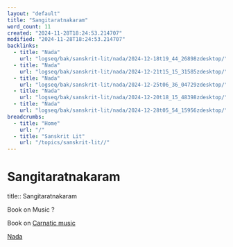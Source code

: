 ```yaml
---
layout: "default"
title: "Sangitaratnakaram"
word_count: 11
created: "2024-11-28T18:24:53.214707"
modified: "2024-11-28T18:24:53.214707"
backlinks:
  - title: "Nada"
    url: "logseq/bak/sanskrit-lit/nada/2024-12-18t19_44_26898zdesktop/"
  - title: "Nada"
    url: "logseq/bak/sanskrit-lit/nada/2024-12-21t15_15_31585zdesktop/"
  - title: "Nada"
    url: "logseq/bak/sanskrit-lit/nada/2024-12-25t06_36_04729zdesktop/"
  - title: "Nada"
    url: "logseq/bak/sanskrit-lit/nada/2024-12-20t18_15_48398zdesktop/"
  - title: "Nada"
    url: "logseq/bak/sanskrit-lit/nada/2024-12-28t05_54_15956zdesktop/"
breadcrumbs:
  - title: "Home"
    url: "/"
  - title: "Sanskrit Lit"
    url: "/topics/sanskrit-lit//"
---
```

# Sangitaratnakaram
title:: Sangitaratnakaram

Book on Music ?

Book on [Carnatic music](docs/carnatic-music/index/)

[Nada](logseq/bak/sanskrit-lit/nada/2024-12-28t05_54_15956zdesktop/)